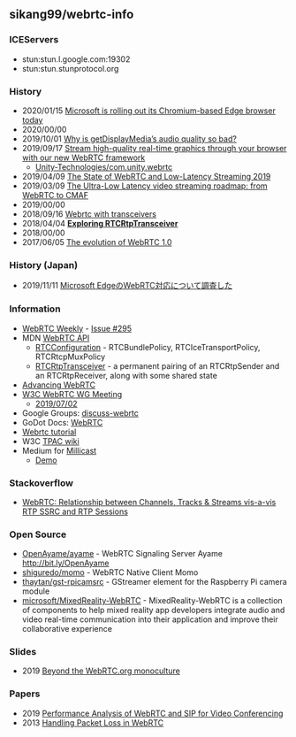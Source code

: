 ## sikang99/webrtc-info

### ICEServers
- stun:stun.l.google.com:19302
- stun:stun.stunprotocol.org


### History
- 2020/01/15 [Microsoft is rolling out its Chromium-based Edge browser today](https://thenextweb.com/microsoft/2020/01/15/microsoft-is-rolling-out-its-chromium-based-edge-browser-today/)
- 2020/00/00
- 2019/10/01 [Why is getDisplayMedia’s audio quality so bad?](https://medium.com/playspacetv/why-is-getdisplaymedias-audio-quality-so-bad-b49ba9cfaa83)
- 2019/09/17 [Stream high-quality real-time graphics through your browser with our new WebRTC framework](https://blogs.unity3d.com/kr/2019/09/17/stream-high-quality-real-time-graphics-through-your-browser-with-our-new-webrtc-framework/)
    - [Unity-Technologies/com.unity.webrtc](https://github.com/Unity-Technologies/com.unity.webrtc)
- 2019/04/09 [The State of WebRTC and Low-Latency Streaming 2019](https://www.streamingmedia.com/Articles/Editorial/Featured-Articles/The-State-of-WebRTC-and-Low-Latency-Streaming-2019-131270.aspx)
- 2019/03/09 [The Ultra-Low Latency video streaming roadmap: from WebRTC to CMAF](https://medium.com/exmachinagroup/the-ultra-low-latency-video-streaming-roadmap-from-webrtc-to-cmaf-5b0d8b4ceec2)
- 2019/00/00
- 2018/09/16 [Webrtc with transceivers](https://niccoloterreri.com/webrtc-with-transceivers)
- 2018/04/04 [**Exploring RTCRtpTransceiver**](https://blog.mozilla.org/webrtc/rtcrtptransceiver-explored/)
- 2018/00/00
- 2017/06/05 [The evolution of WebRTC 1.0](https://blog.mozilla.org/webrtc/the-evolution-of-webrtc/)


### History (Japan)
- 2019/11/11 [Microsoft EdgeのWebRTC対応について調査した](https://qiita.com/yusuke84/items/c96fdd751966a68f469c)



### Information
- [WebRTC Weekly](https://webrtcweekly.com/) - [Issue #295](https://webrtcweekly.com/issue/295/)
- MDN [WebRTC API](https://developer.mozilla.org/en-US/docs/Web/API/WebRTC_API)
    - [RTCConfiguration](https://developer.mozilla.org/en-US/docs/Web/API/RTCConfiguration) - RTCBundlePolicy, RTCIceTransportPolicy, RTCRtcpMuxPolicy
    - [RTCRtpTransceiver](https://developer.mozilla.org/en-US/docs/Web/API/RTCRtpTransceiver) - a permanent pairing of an RTCRtpSender and an RTCRtpReceiver, along with some shared state
- [Advancing WebRTC](https://blog.mozilla.org/webrtc/)
- [W3C WebRTC WG Meeting](https://www.w3.org/2011/04/webrtc/wiki/Main_Page)
    - [2019/07/02](https://docs.google.com/presentation/d/1xcvf0udNeSH7s1FOY7RRqr1dEFvokZjn-MZPjwy3iXQ/edit#slide=id.p)
- Google Groups: [discuss-webrtc]( https://groups.google.com/forum/#!forum/discuss-webrtc)
- GoDot Docs: [WebRTC](https://docs.godotengine.org/en/latest/tutorials/networking/webrtc.html)
- [Webrtc tutorial](https://www.academia.edu/35978046/Webrtc_tutorial)
- W3C [TPAC wiki](https://www.w3.org/wiki/TPAC)
- Medium for [Millicast](https://medium.com/millicast)
    - [Demo](https://demo.millicast.com/)


### Stackoverflow
- [WebRTC: Relationship between Channels, Tracks & Streams vis-a-vis RTP SSRC and RTP Sessions](https://stackoverflow.com/questions/53673672/webrtc-relationship-between-channels-tracks-streams-vis-a-vis-rtp-ssrc-and-r)


### Open Source
- [OpenAyame/ayame](https://github.com/OpenAyame/ayame) - WebRTC Signaling Server Ayame http://bit.ly/OpenAyame
- [shiguredo/momo](https://github.com/shiguredo/momo) - WebRTC Native Client Momo 
- [thaytan/gst-rpicamsrc](https://github.com/thaytan/gst-rpicamsrc) - GStreamer element for the Raspberry Pi camera module
- [microsoft/MixedReality-WebRTC](https://github.com/microsoft/MixedReality-WebRTC) - MixedReality-WebRTC is a collection of components to help mixed reality app developers integrate audio and video real-time communication into their application and improve their collaborative experience


### Slides
- 2019 [Beyond the WebRTC.org monoculture](https://archive.fosdem.org/2019/schedule/event/beyond_webrtc_monoculture/attachments/slides/3219/export/events/attachments/beyond_webrtc_monoculture/slides/3219/Beyond_the_WebRTC_org_monoculture.pdf)


### Papers
- 2019 [Performance Analysis of WebRTC and SIP for Video Conferencing](https://www.ijitee.org/wp-content/uploads/papers/v8i9S/I11090789S19.pdf)
- 2013 [Handling Packet Loss in WebRTC](https://static.googleusercontent.com/media/research.google.com/ko//pubs/archive/41611.pdf)




